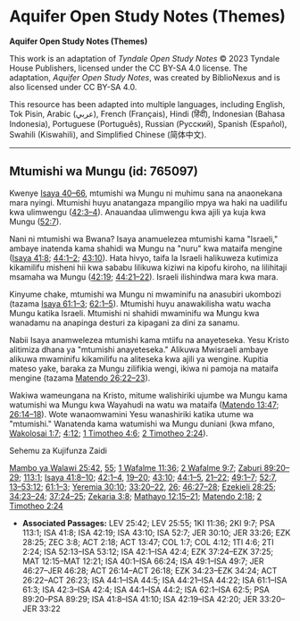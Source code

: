# Aquifer Open Study Notes (Themes)

**Aquifer Open Study Notes (Themes)**

This work is an adaptation of *Tyndale Open Study Notes* © 2023 Tyndale House Publishers, licensed under the CC BY\-SA 4\.0 license. The adaptation, *Aquifer Open Study Notes*, was created by BiblioNexus and is also licensed under CC BY\-SA 4\.0\.

This resource has been adapted into multiple languages, including English, Tok Pisin, Arabic (عربي), French (Français), Hindi (हिंदी), Indonesian (Bahasa Indonesia), Portuguese (Português), Russian (Русский), Spanish (Español), Swahili (Kiswahili), and Simplified Chinese (简体中文).



--------------------------------

## Mtumishi wa Mungu (id: 765097)

Kwenye [Isaya 40–66](https://ref.ly/Isa40:1-Isa66:24), mtumishi wa Mungu ni muhimu sana na anaonekana mara nyingi. Mtumishi huyu anatangaza mpangilio mpya wa haki na uadilifu kwa ulimwengu ([42:3–4](https://ref.ly/Isa42:3-Isa42:4)). Anauandaa ulimwengu kwa ajili ya kuja kwa Mungu ([52:7](https://ref.ly/Isa52:7)).

Nani ni mtumishi wa Bwana? Isaya anamuelezea mtumishi kama "Israeli," ambaye inatenda kama shahidi wa Mungu na "nuru" kwa mataifa mengine ([Isaya 41:8](https://ref.ly/Isa41:8); [44:1–2](https://ref.ly/Isa44:1-Isa44:2); [43:10](https://ref.ly/Isa43:10)). Hata hivyo, taifa la Israeli halikuweza kutimiza kikamilifu misheni hii kwa sababu lilikuwa kiziwi na kipofu kiroho, na lilihitaji msamaha wa Mungu ([42:19](https://ref.ly/Isa42:19); [44:21–22](https://ref.ly/Isa44:21-Isa44:22)). Israeli ilishindwa mara kwa mara.

Kinyume chake, mtumishi wa Mungu ni mwaminifu na anasubiri ukombozi (tazama [Isaya 61:1–3](https://ref.ly/Isa61:1-Isa61:3); [62:1–5](https://ref.ly/Isa62:1-Isa62:5)). Mtumishi huyu anawakilisha watu wacha Mungu katika Israeli. Mtumishi ni shahidi mwaminifu wa Mungu kwa wanadamu na anapinga desturi za kipagani za dini za sanamu.

Nabii Isaya anamwelezea mtumishi kama mtiifu na anayeteseka. Yesu Kristo alitimiza dhana ya "mtumishi anayeteseka." Alikuwa Mwisraeli ambaye alikuwa mwaminifu kikamilifu na aliteseka kwa ajili ya wengine. Kupitia mateso yake, baraka za Mungu zilifikia wengi, ikiwa ni pamoja na mataifa mengine (tazama [Matendo 26:22–23](https://ref.ly/Acts26:22-Acts26:23)).

Wakiwa wameungana na Kristo, mitume walishiriki ujumbe wa Mungu kama watumishi wa Mungu kwa Wayahudi na watu wa mataifa ([Matendo 13:47](https://ref.ly/Acts13:47); [26:14–18](https://ref.ly/Acts26:14-Acts26:18)). Wote wanaomwamini Yesu wanashiriki katika utume wa "mtumishi." Wanatenda kama watumishi wa Mungu duniani (kwa mfano, [Wakolosai 1:7](https://ref.ly/Col1:7); [4:12](https://ref.ly/Col4:12); [1 Timotheo 4:6](https://ref.ly/1Tim4:6); [2 Timotheo 2:24](https://ref.ly/2Tim2:24)).

Sehemu za Kujifunza Zaidi

[Mambo ya Walawi 25:42](https://ref.ly/Lev25:42), [55](https://ref.ly/Lev25:55); [1 Wafalme 11:36](https://ref.ly/1Kgs11:36); [2 Wafalme 9:7](https://ref.ly/2Kgs9:7); [Zaburi 89:20–29](https://ref.ly/Ps89:20-Ps89:29); [113:1](https://ref.ly/Ps113:1); [Isaya 41:8–10](https://ref.ly/Isa41:8-Isa41:10); [42:1–4](https://ref.ly/Isa42:1-Isa42:4), [19–20](https://ref.ly/Isa42:19-Isa42:20); [43:10](https://ref.ly/Isa43:10); [44:1–5](https://ref.ly/Isa44:1-Isa44:5), [21–22](https://ref.ly/Isa44:21-Isa44:22); [49:1–7](https://ref.ly/Isa49:1-Isa49:7); [52:7](https://ref.ly/Isa52:7), [13–53:12](https://ref.ly/Isa52:13-Isa53:12); [61:1–3](https://ref.ly/Isa61:1-Isa61:3); [Yeremia 30:10](https://ref.ly/Jer30:10); [33:20–22](https://ref.ly/Jer33:20-Jer33:22), [26](https://ref.ly/Jer33:26); [46:27–28](https://ref.ly/Jer46:27-Jer46:28); [Ezekieli 28:25](https://ref.ly/Ezek28:25); [34:23–24](https://ref.ly/Ezek34:23-Ezek34:24); [37:24–25](https://ref.ly/Ezek37:24-Ezek37:25); [Zekaria 3:8](https://ref.ly/Zech3:8); [Mathayo 12:15–21](https://ref.ly/Matt12:15-Matt12:21); [Matendo 2:18](https://ref.ly/Acts2:18); [2 Timotheo 2:24](https://ref.ly/2Tim2:24)

* **Associated Passages:** LEV 25:42; LEV 25:55; 1KI 11:36; 2KI 9:7; PSA 113:1; ISA 41:8; ISA 42:19; ISA 43:10; ISA 52:7; JER 30:10; JER 33:26; EZK 28:25; ZEC 3:8; ACT 2:18; ACT 13:47; COL 1:7; COL 4:12; 1TI 4:6; 2TI 2:24; ISA 52:13–ISA 53:12; ISA 42:1–ISA 42:4; EZK 37:24–EZK 37:25; MAT 12:15–MAT 12:21; ISA 40:1–ISA 66:24; ISA 49:1–ISA 49:7; JER 46:27–JER 46:28; ACT 26:14–ACT 26:18; EZK 34:23–EZK 34:24; ACT 26:22–ACT 26:23; ISA 44:1–ISA 44:5; ISA 44:21–ISA 44:22; ISA 61:1–ISA 61:3; ISA 42:3–ISA 42:4; ISA 44:1–ISA 44:2; ISA 62:1–ISA 62:5; PSA 89:20–PSA 89:29; ISA 41:8–ISA 41:10; ISA 42:19–ISA 42:20; JER 33:20–JER 33:22

